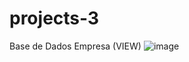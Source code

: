 # projects-3
Base de Dados Empresa (VIEW)
![image](https://github.com/thsmaciel/projects-3/assets/166454421/82eb9ddf-c521-4b10-b049-60aed7a33c91)
